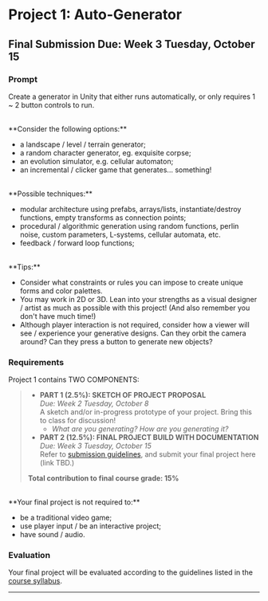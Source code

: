 # Project 1: Auto-Generator

Final Submission Due: Week 3 Tuesday, October 15
---

### Prompt

Create a generator in Unity that either runs automatically, or only requires 1 ~ 2 button controls to run.

</br>
**Consider the following options:**

* a landscape / level / terrain generator;
* a random character generator, eg. exquisite corpse;
* an evolution simulator, e.g. cellular automaton;
* an incremental / clicker game that generates... something!

</br>
**Possible techniques:**

* modular architecture using prefabs, arrays/lists, instantiate/destroy functions, empty transforms as connection points;
* procedural / algorithmic generation using random functions, perlin noise, custom parameters, L-systems, cellular automata, etc.
* feedback / forward loop functions;

</br>
**Tips:**

* Consider what constraints or rules you can impose to create unique forms and color palettes.
* You may work in 2D or 3D. Lean into your strengths as a visual designer / artist as much as possible with this project! (And also remember you don't have much time!)
* Although player interaction is not required, consider how a viewer will see / experience your generative designs. Can they orbit the camera around? Can they press a button to generate new objects?

### Requirements

Project 1 contains TWO COMPONENTS: 
> - **PART 1 (2.5%): SKETCH OF PROJECT PROPOSAL** </br>*Due: Week 2 Tuesday, October 8* </br>A sketch and/or in-progress prototype of your project. Bring this to class for discussion! </br><ul><li>*What are you generating? How are you generating it?*</li></ul>
> - **PART 2 (12.5%): FINAL PROJECT BUILD WITH DOCUMENTATION** </br>*Due: Week 3 Tuesday, October 15* </br>Refer to [submission guidelines](./how-to-submit.md), and submit your final project here (link TBD.) 
> 
> **Total contribution to final course grade: 15%**

</br>
**Your final project is not required to:** 

- be a traditional video game;
- use player input / be an interactive project;
- have sound / audio.

### Evaluation

Your final project will be evaluated according to the guidelines listed in the [course syllabus](./syllabus.md/#evaluation-criteria).

---